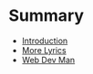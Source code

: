 # Summary

* [Introduction](README.md)
* [More Lyrics](more-lyrics.md)
* [Web Dev Man](web-dev-man.md)

